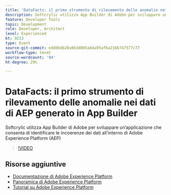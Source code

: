 ```yaml
---
title: 'DataFacts: il primo strumento di rilevamento delle anomalie nei dati di AEP generato in App Builder'
description: Softcrylic utilizza App Builder di Adobe per sviluppare un’applicazione che consenta di identificare le incoerenze dei dati all’interno di Adobe Experience Platform (AEP)
feature: Developer Tools
topic: Development
role: Developer, Architect
level: Experienced
kt: 9213
type: Event
source-git-commit: edd0bdb28a9b3d065a64a95af6a216b747577c77
workflow-type: tm+mt
source-wordcount: '94'
ht-degree: 29%

---
```


# DataFacts: il primo strumento di rilevamento delle anomalie nei dati di AEP generato in App Builder

Softcrylic utilizza App Builder di Adobe per sviluppare un’applicazione che consenta di identificare le incoerenze dei dati all’interno di Adobe Experience Platform (AEP)

>[!VIDEO](https://video.tv.adobe.com/v/337710/?quality=12&learn=on&hidetitle=true)

## Risorse aggiuntive

- [Documentazione di Adobe Experience Platform](https://experienceleague.adobe.com/docs/experience-platform.html)
- [Panoramica di Adobe Experience Platform](https://experienceleague.adobe.com/docs/experience-platform/landing/home.html?lang=it)
- [Tutorial su Adobe Experience Platform](https://experienceleague.adobe.com/docs/platform-learn/tutorials/overview.html?lang=it)
